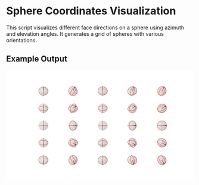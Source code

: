 # Sphere Coordinates Visualization

This script visualizes different face directions on a sphere using azimuth and elevation angles. It generates a grid of spheres with various orientations.

## Example Output

![Example output](assets/Figure_1.png)

